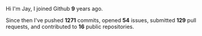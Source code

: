 Hi I'm Jay, I joined Github **9** years ago.

Since then I've pushed **1271** commits, opened **54** issues, submitted **129** pull requests, and contributed to **16** public repositories.
